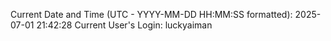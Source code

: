 Current Date and Time (UTC - YYYY-MM-DD HH:MM:SS formatted): 2025-07-01 21:42:28
Current User's Login: luckyaiman
